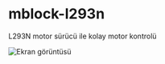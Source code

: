# mblock-l293n
L293N motor sürücü ile kolay motor kontrolü

![Ekran görüntüsü](https://user-images.githubusercontent.com/4182925/53240622-40c05000-36b0-11e9-97c6-2bbab5da9697.jpg)
